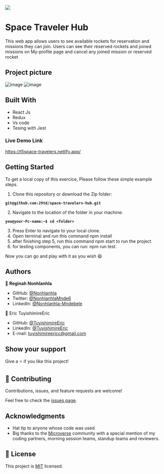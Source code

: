 
![](https://img.shields.io/badge/Microverse-blueviolet)
# Space Traveler Hub
This web app allows users to see available rockets for reservation and missions they can join. Users can see their reserved rockets and joined missions on My-profile page and cancel any joined mission or reserved rocket

## Project picture
![image](https://user-images.githubusercontent.com/102757126/187937621-8736f970-dff4-4a31-a818-07dbb670cd6e.png)
![image](https://user-images.githubusercontent.com/102757126/187937700-cedcabb7-5db7-4303-9836-717484e44735.png)


## Built With 

- React Js
- Redux
- Vs code
- Tesing with Jest

### Live Demo Link

https://t5space-travelers.netlify.app/

## Getting Started
To get a local copy of this exercice, Please follow these simple example steps.

1. Clone this repository or download the Zip folder:

**``git@github.com:29td/space-travelers-hub.git``**

2. Navigate to the location of the folder in your machine:

**``you@your-Pc-name:~$ cd <folder>``**

3. Press Enter to navigate to your local clone.
4. Open terminal and run this command npm install
5. after finishing step 5, run this command npm start to run the project
6. for testing components, you can run: npm run test.

Now you can go and play with it as you wish :smile:

## Authors

👤 **Reginah Nonhlanhla**

- GitHub: [@Nonhlanhla](https://https://github.com/29td)
- Twitter: [@NonhlanhlaMnde6](https://twitter.com/NonhlanhlaMnde6)
- LinkedIn: [@Nonhlanhla-Mndebele](https://www.linkedin.com/in/Nonhlanhla-Mndebele/)

👤 Eric TuyishimireEric

- GitHub: [@TuyishimireEric](https://github.com/TuyishimireEric)
- LinkedIn: [@TuyishimireEric](https://www.linkedin.com/in/TuyishimireEric/)
- E-mail: <a href="mailto:tuyishimireericc@gmail.com">tuyishimireericc@gmail.com</a>

## Show your support
Give a ⭐️ if you like this project!

## 🤝 Contributing

Contributions, issues, and feature requests are welcome!

Feel free to check the [issues page](https://github.com/29td/space-travelers-hub/issues).

## Acknowledgments

- Hat tip to anyone whose code was used
- Big thanks to the [Microverse](https://bit.ly/MicroverseTN) community with a special mention of my coding partners, morning session teams, standup teams and reviewers.

## 📝 License
This project is [MIT](./LICENSE.txt) licensed.
